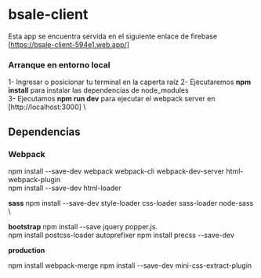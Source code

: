 # bsale-client 

Esta app se encuentra servida en el siguiente enlace de firebase \
[https://bsale-client-594e1.web.app/]

### Arranque en entorno local

1- Ingresar o posicionar tu terminal en la caperta raíz
2- Ejecutaremos **npm install** para instalar las dependencias de node_modules  \
3- Ejecutamos **npm run dev** para ejecutar el webpack server en [http://localhost:3000] \

## Dependencias

### Webpack

npm install --save-dev webpack webpack-cli webpack-dev-server  html-webpack-plugin \
npm install --save-dev html-loader

**sass**
npm install --save-dev style-loader css-loader sass-loader node-sass \

**bootstrap**
npm install --save jquery popper.js. \
npm install postcss-loader autoprefixer 
npm install precss --save-dev

**production**

npm install webpack-merge
npm install --save-dev mini-css-extract-plugin